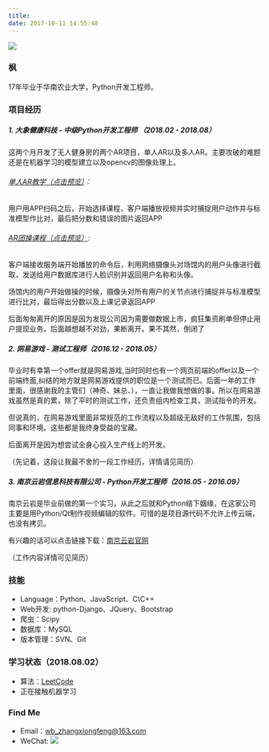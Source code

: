 ```yaml
---
title: 
date: 2017-10-11 14:55:48
---
```

<img src="https://i.loli.net/2018/08/20/5b7ac42124435.jpg">


### 枫
17年毕业于华南农业大学，Python开发工程师。


### 项目经历


##### 1. 大象健康科技 - 中级Python开发工程师 （2018.02 - 2018.08） 
    
    
这两个月开发了无人健身房的两个AR项目，单人AR以及多人AR。主要攻破的难题还是在机器学习的模型建立以及opencv的图像处理上。

    
###### [单人AR教学（点击预览）](https://zhangxiongfeng.github.io/2018/07/30/%E5%8D%95%E4%BA%BAAR%E6%95%99%E5%AD%A6/)：
        
用户用APP扫码之后，开始选择课程，客户端播放视频并实时捕捉用户动作并与标准模型作比对，最后把分数和错误的图片返回APP
        
        


###### [AR团操课程（点击预览）](https://zhangxiongfeng.github.io/2018/08/05/AR%E5%9B%A2%E6%93%8D%E8%AF%BE%E7%A8%8B/):
    
客户端接收服务端开始播放的命令后，利用网络摄像头对场馆内的用户头像进行截取，发送给用户数据库进行人脸识别并返回用户名称和头像。
        
场馆内的用户开始做操的时候，摄像头对所有用户的关节点进行捕捉并与标准模型进行比对，最后得出分数以及上课记录返回APP



后面匆匆离开的原因是因为发现公司因为需要做数据上市，疯狂集资刷单但停止用户提现业务。后面越想越不对劲，果断离开。果不其然，倒闭了




##### 2. 网易游戏 - 测试工程师（2016.12 - 2018.05）
    
毕业时有幸第一个offer就是网易游戏,当时同时也有一个网页前端的offer以及一个前端终面,纠结的地方就是网易游戏提供的职位是一个测试而已。后面一年的工作里面，很感谢我的主管们（神奇、妹总、），一直让我做我想做的事。所以在网易游戏虽然是真的累，除了平时的测试工作，还负责组内检查工具，测试指令的开发。
    
但说真的，在网易游戏里面非常规范的工作流程以及超级无敌好的工作氛围，包括同事和环境。这些都是我终身受益的宝藏。

后面离开是因为想尝试全身心投入生产线上的开发。
    
（先记着，这段让我最不舍的一段工作经历，详情请见简历）
    
    
##### 3. 南京云岩信息科技有限公司 - Python开发工程师（2016.05 - 2016.09）

南京云岩是毕业前做的第一个实习，从此之后就和Python结下姻缘，在这家公司主要是用Python/Qt制作视频编辑的软件。可惜的是项目源代码不允许上传云端，也没有拷贝。
    
有兴趣的话可以点击链接下载：[南京云岩官网](http://www.njyunyan.com/)
    
（工作内容详情可见简历）


### 技能
- Language：Python、JavaScript、C\C++
- Web开发: python-Django、JQuery、Bootstrap
- 爬虫：Scipy
- 数据库：MySQL
- 版本管理：SVN、Git

### 学习状态（2018.08.02）
- 算法：[LeetCode](https://leetcode-cn.com/alerta/)
- 正在接触机器学习


### Find Me
- Email：wb_zhangxiongfeng@163.com
- WeChat: <img src="https://i.loli.net/2018/08/03/5b6477d1b199a.jpg">



    